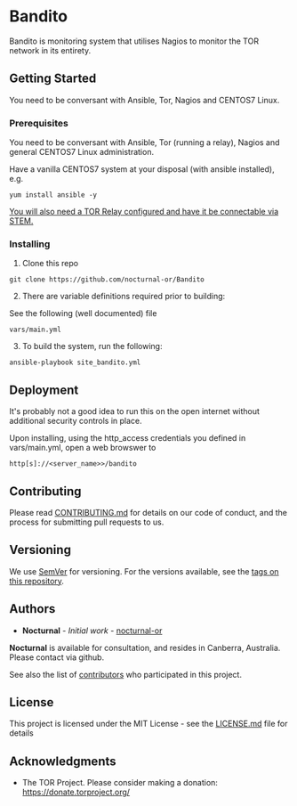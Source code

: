 # Bandito 
Bandito is monitoring system that utilises Nagios to monitor the TOR network in its entirety.   

## Getting Started

You need to be conversant with Ansible, Tor, Nagios and CENTOS7 Linux.

### Prerequisites

You need to be conversant with Ansible, Tor (running a relay), Nagios and general CENTOS7 Linux administration.

Have a vanilla CENTOS7 system at your disposal (with ansible installed), e.g.

```
yum install ansible -y
```

[You will also need a TOR Relay configured and have it be connectable via STEM.](https://stem.torproject.org/tutorials/the_little_relay_that_could.html)

### Installing

1. Clone this repo

```
git clone https://github.com/nocturnal-or/Bandito
```

2. There are variable definitions required prior to building:

See the following (well documented) file

```
vars/main.yml
```

3. To build the system, run the following:

```
ansible-playbook site_bandito.yml
```

## Deployment

It's probably not a good idea to run this on the open internet without additional security controls in place. 

Upon installing, using the http_access credentials you defined in vars/main.yml, open a web browswer to 

```
http[s]://<server_name>>/bandito
```

## Contributing

Please read [CONTRIBUTING.md](https://gist.github.com/PurpleBooth/b24679402957c63ec426) for details on our code of conduct, and the process for submitting pull requests to us.

## Versioning

We use [SemVer](http://semver.org/) for versioning. For the versions available, see the [tags on this repository](https://github.com/your/project/tags). 

## Authors
* **Nocturnal** - *Initial work* - [nocturnal-or](https://github.com/nocturnal-or)

**Nocturnal** is available for consultation, and resides in Canberra, Australia. Please contact via github. 

See also the list of [contributors](https://github.com/your/project/contributors) who participated in this project.

## License

This project is licensed under the MIT License - see the [LICENSE.md](LICENSE.md) file for details

## Acknowledgments

* The TOR Project. Please consider making a donation: https://donate.torproject.org/
